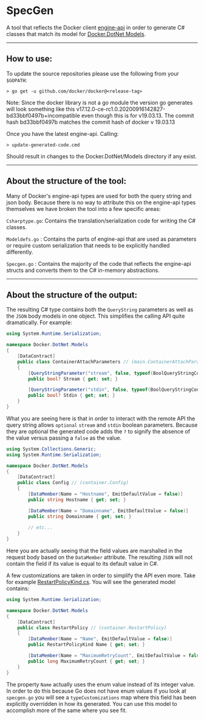 # SpecGen

A tool that reflects the Docker client [engine-api](https://github.com/docker/engine-api) in order to generate C# classes that match its model for [Docker.DotNet Models](/src/Docker.DotNet/Models).

----

## How to use:

To update the source repositories please use the following from your `$GOPATH`:

```
> go get -u github.com/docker/docker@<release-tag>
```

Note: Since the docker library is not a go module the version go generates will look something like this  v17.12.0-ce-rc1.0.20200916142827-bd33bbf0497b+incompatible even though this is for v19.03.13. The commit hash bd33bbf0497b matches the commit hash of docker v 19.03.13

Once you have the latest engine-api. Calling:

```
> update-generated-code.cmd
```

Should result in changes to the Docker.DotNet/Models directory if any exist.

----

## About the structure of the tool:

Many of Docker's engine-api types are used for both the query string and json body. Because there is no way to attribute this on the engine-api types themselves we have broken the tool into a few specific areas:

`Csharptype.go`: Contains the translation/serialization code for writing the C# classes.

`Modeldefs.go` : Contains the parts of engine-api that are used as parameters or require custom serialization that needs to be explicitly handled differently.

`Specgen.go`   : Contains the majority of the code that reflects the engine-api structs and converts them to the C# in-memory abstractions.

----

## About the structure of the output:

The resulting C# type contains both the `QueryString` parameters as well as the `JSON` body models in one object. This simplifies the calling API quite dramatically. For example:

```C#
using System.Runtime.Serialization;

namespace Docker.DotNet.Models
{
    [DataContract]
    public class ContainerAttachParameters // (main.ContainerAttachParameters)
    {
        [QueryStringParameter("stream", false, typeof(BoolQueryStringConverter))]
        public bool? Stream { get; set; }

        [QueryStringParameter("stdin", false, typeof(BoolQueryStringConverter))]
        public bool? Stdin { get; set; }
    }
}
```

What you are seeing here is that in order to interact with the remote API the query string allows `optional` `stream` and `stdin` boolean parameters. Because they are optional the generated code adds the `?` to signify the absence of the value versus passing a `false` as the value.

```C#
using System.Collections.Generic;
using System.Runtime.Serialization;

namespace Docker.DotNet.Models
{
    [DataContract]
    public class Config // (container.Config)
    {
        [DataMember(Name = "Hostname", EmitDefaultValue = false)]
        public string Hostname { get; set; }

        [DataMember(Name = "Domainname", EmitDefaultValue = false)]
        public string Domainname { get; set; }
        
        // etc...
    }
}
```

Here you are actually seeing that the field values are marshalled in the request body based on the `DataMember` attribute. The resulting `JSON` will not contain the field if its value is equal to its default value in C#.

A few customizations are taken in order to simplify the API even more. Take for example [RestartPolicyKind.cs](https://github.com/ahmetalpbalkan/Docker.DotNet/blob/master/Docker.DotNet/Models/RestartPolicyKind.cs). You will see the generated model contains: 

```C#
using System.Runtime.Serialization;

namespace Docker.DotNet.Models
{
    [DataContract]
    public class RestartPolicy // (container.RestartPolicy)
    {
        [DataMember(Name = "Name", EmitDefaultValue = false)]
        public RestartPolicyKind Name { get; set; }

        [DataMember(Name = "MaximumRetryCount", EmitDefaultValue = false)]
        public long MaximumRetryCount { get; set; }
    }
}
```

The property `Name` actually uses the enum value instead of its integer value. In order to do this because Go does not have enum values if you look at `specgen.go` you will see a `typeCustomizations` map where this field has been explicitly overridden in how its generated. You can use this model to accomplish more of the same where you see fit.
